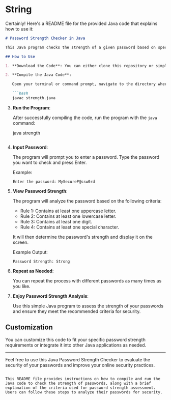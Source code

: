 # String
Certainly! Here's a README file for the provided Java code that explains how to use it:

```markdown
# Password Strength Checker in Java

This Java program checks the strength of a given password based on specific rules and conditions. It categorizes passwords into four levels of strength: Weak, Medium, Good, and Strong.

## How to Use

1. **Download the Code**: You can either clone this repository or simply download the `strength.java` file to your local machine.

2. **Compile the Java Code**:

   Open your terminal or command prompt, navigate to the directory where you saved `strength.java`, and compile the code using the `javac` command:

   ```bash
   javac strength.java
   ```

3. **Run the Program**:

   After successfully compiling the code, run the program with the `java` command:

   
   java strength
   ```

4. **Input Password**:

   The program will prompt you to enter a password. Type the password you want to check and press Enter.

   Example:
   ```
   Enter the password: MySecureP@ssw0rd
   ```

5. **View Password Strength**:

   The program will analyze the password based on the following criteria:

   - Rule 1: Contains at least one uppercase letter.
   - Rule 2: Contains at least one lowercase letter.
   - Rule 3: Contains at least one digit.
   - Rule 4: Contains at least one special character.

   It will then determine the password's strength and display it on the screen.

   Example Output:
   ```
   Password Strength: Strong
   ```

6. **Repeat as Needed**:

   You can repeat the process with different passwords as many times as you like.

7. **Enjoy Password Strength Analysis**:

   Use this simple Java program to assess the strength of your passwords and ensure they meet the recommended criteria for security.

## Customization

You can customize this code to fit your specific password strength requirements or integrate it into other Java applications as needed.

---

Feel free to use this Java Password Strength Checker to evaluate the security of your passwords and improve your online security practices.
```

This README file provides instructions on how to compile and run the Java code to check the strength of passwords, along with a brief explanation of the criteria used for password strength assessment. Users can follow these steps to analyze their passwords for security.
